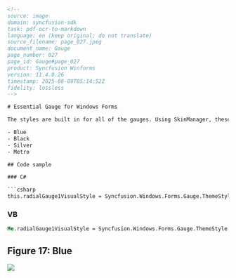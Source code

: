 ```html
<!-- 
source: image
domain: syncfusion-sdk
task: pdf-ocr-to-markdown
language: en (keep original; do not translate)
source_filename: page_027.jpeg
document_name: Gauge
page_number: 027
page_id: Gauge#page_027
product: Syncfusion Winforms
version: 11.4.0.26
timestamp: 2025-08-09T05:14:52Z
fidelity: lossless
-->

# Essential Gauge for Windows Forms

The styles are built in for all of the gauges. Using SkinManager, these four styles can be assigned to the gauge. The following skins are available:

- Blue
- Black
- Silver
- Metro

## Code sample

### C#

```csharp
this.radialGauge1VisualStyle = Syncfusion.Windows.Forms.Gauge.ThemeStyle.Black;
```

### VB

```vb
Me.radialGauge1VisualStyle = Syncfusion.Windows.Forms.Gauge.ThemeStyle.Black
```

## Figure 17: Blue

![](image.png)

<!-- tags: [syncfusion, winforms, gauge, skins, styles, c#, vb] keywords: [blue, black, silver, metro, radialgauge, themestyle, skinmanager, windows forms] -->
```